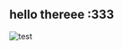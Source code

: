 ## hello thereee :333

![test](https://media.giphy.com/media/v1.Y2lkPTc5MGI3NjExd25zbTl2d2NnN3h1N3N5bmRuams3aGlpM2czc2xrY2ZnczR0Y2QwMCZlcD12MV9pbnRlcm5hbF9naWZfYnlfaWQmY3Q9Zw/zaSa78fB3qByRVmkEg/giphy.gif)


